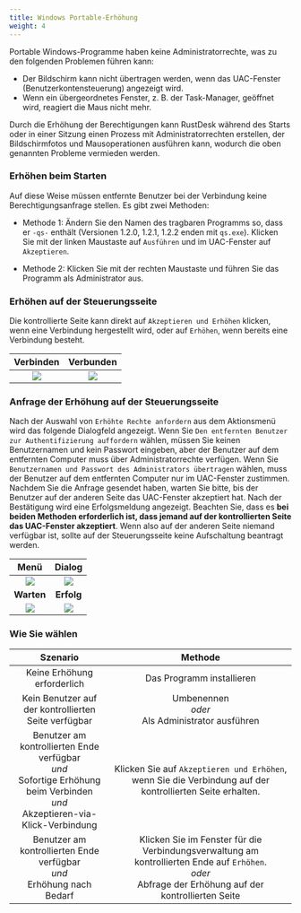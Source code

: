 ```yaml
---
title: Windows Portable-Erhöhung
weight: 4
---
```


Portable Windows-Programme haben keine Administratorrechte, was zu den folgenden Problemen führen kann:

- Der Bildschirm kann nicht übertragen werden, wenn das UAC-Fenster (Benutzerkontensteuerung) angezeigt wird.
- Wenn ein übergeordnetes Fenster, z. B. der Task-Manager, geöffnet wird, reagiert die Maus nicht mehr.

Durch die Erhöhung der Berechtigungen kann RustDesk während des Starts oder in einer Sitzung einen Prozess mit Administratorrechten erstellen, der Bildschirmfotos und Mausoperationen ausführen kann, wodurch die oben genannten Probleme vermieden werden.

### Erhöhen beim Starten

Auf diese Weise müssen entfernte Benutzer bei der Verbindung keine Berechtigungsanfrage stellen. Es gibt zwei Methoden:

* Methode 1: Ändern Sie den Namen des tragbaren Programms so, dass er `-qs-` enthält (Versionen 1.2.0, 1.2.1, 1.2.2 enden mit `qs.exe`). Klicken Sie mit der linken Maustaste auf `Ausführen` und im UAC-Fenster auf `Akzeptieren`.

* Methode 2: Klicken Sie mit der rechten Maustaste und führen Sie das Programm als Administrator aus.

### Erhöhen auf der Steuerungsseite

Die kontrollierte Seite kann direkt auf `Akzeptieren und Erhöhen` klicken, wenn eine Verbindung hergestellt wird, oder auf `Erhöhen`, wenn bereits eine Verbindung besteht.

| Verbinden | Verbunden |
| :---: | :---: |
| ![](/docs/en/client/Windows%20Portable%20Elevation/images/cm_unauth.jpg) | ![](/docs/en/client/Windows%20Portable%20Elevation/images/cm_auth.jpg) |

### Anfrage der Erhöhung auf der Steuerungsseite

Nach der Auswahl von `Erhöhte Rechte anfordern` aus dem Aktionsmenü wird das folgende Dialogfeld angezeigt. Wenn Sie `Den entfernten Benutzer zur Authentifizierung auffordern` wählen, müssen Sie keinen Benutzernamen und kein Passwort eingeben, aber der Benutzer auf dem entfernten Computer muss über Administratorrechte verfügen. Wenn Sie `Benutzernamen und Passwort des Administrators übertragen` wählen, muss der Benutzer auf dem entfernten Computer nur im UAC-Fenster zustimmen. Nachdem Sie die Anfrage gesendet haben, warten Sie bitte, bis der Benutzer auf der anderen Seite das UAC-Fenster akzeptiert hat. Nach der Bestätigung wird eine Erfolgsmeldung angezeigt. Beachten Sie, dass es **bei beiden Methoden erforderlich ist, dass jemand auf der kontrollierten Seite das UAC-Fenster akzeptiert**. Wenn also auf der anderen Seite niemand verfügbar ist, sollte auf der Steuerungsseite keine Aufschaltung beantragt werden.

| Menü | Dialog |
| :---: | :---: |
| ![](/docs/en/client/Windows%20Portable%20Elevation/images/menu.png) | ![](/docs/en/client/Windows%20Portable%20Elevation/images/dialog.png) |
| **Warten** | **Erfolg** |
| ![](/docs/en/client/Windows%20Portable%20Elevation/images/wait.png) | ![](/docs/en/client/Windows%20Portable%20Elevation/images/success.png) |

### Wie Sie wählen

| Szenario | Methode |
| :---: | :---: |
| Keine Erhöhung erforderlich | Das Programm installieren |
| Kein Benutzer auf der kontrollierten Seite verfügbar | Umbenennen<br/>*oder*<br/> Als Administrator ausführen |
| Benutzer am kontrollierten Ende verfügbar<br/>*und*<br/> Sofortige Erhöhung beim Verbinden<br/>*und*<br/> Akzeptieren-via-Klick-Verbindung | Klicken Sie auf `Akzeptieren und Erhöhen`, wenn Sie die Verbindung auf der kontrollierten Seite erhalten. |
| Benutzer am kontrollierten Ende verfügbar<br/>*und*<br/> Erhöhung nach Bedarf | Klicken Sie im Fenster für die Verbindungsverwaltung am kontrollierten Ende auf `Erhöhen`.<br/>*oder*<br/> Abfrage der Erhöhung auf der kontrollierten Seite |
